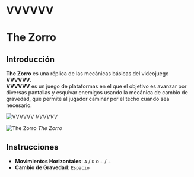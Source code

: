 # VVVVVV

# The Zorro

## Introducción

**The Zorro** es una réplica de las mecánicas básicas del videojuego **VVVVVV**.  
**VVVVVV** es un juego de plataformas en el que el objetivo es avanzar por diversas pantallas y esquivar enemigos usando la mecánica de cambio de gravedad, que permite al jugador caminar por el techo cuando sea necesario.

![VVVVVV](ruta_de_la_imagen)
*VVVVVV*

![The Zorro](ruta_de_la_imagen)
*The Zorro*

## Instrucciones

- **Movimientos Horizontales**: `A` / `D` o `←` / `→`
- **Cambio de Gravedad**: `Espacio`

 
